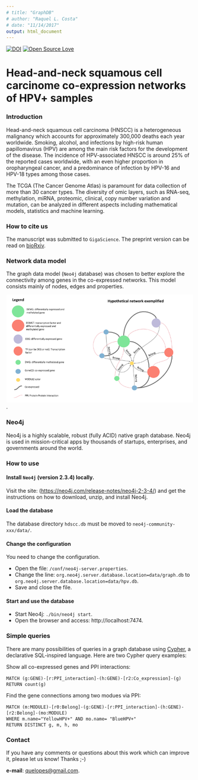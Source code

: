 ```yaml
---
# title: "GraphDB"
# author: "Raquel L. Costa"
# date: "11/14/2017"
output: html_document
---
```


[![DOI](https://zenodo.org/badge/76561830.svg)](http://dx.doi.org/10.1101/236133)
[![Open Source Love](https://badges.frapsoft.com/os/v3/open-source.png?v=103)](https://github.com/ellerbrock/open-source-badges/)
<div class='altmetric-embed' data-badge-type='donut' data-doi="10.1038/nature.2012.9872"></div>


# Head-and-neck squamous cell carcinome co-expression networks of HPV+ samples

### Introduction

Head-and-neck squamous cell carcinoma (HNSCC) is a heterogeneous malignancy which accounts for approximately 300,000 deaths each year worldwide. Smoking, alcohol, and infections by high-risk human papillomavirus (HPV) are among the main risk factors for the development of the disease. The incidence of HPV-associated HNSCC is around 25% of the reported cases worldwide, with an even higher proportion in oropharyngeal cancer, and a predominance of infection by HPV-16 and HPV-18 types among those cases. 

The TCGA (The Cancer Genome Atlas) is paramount for data collection of more than 30 cancer types. The diversity of omic layers, such as RNA-seq, methylation, miRNA, proteomic, clinical, copy number variation and mutation, can be analyzed in different aspects including mathematical models, statistics and machine learning. 

### How to cite us

The manuscript was submitted to `GigaScience`. The preprint version can be read on [bioRxiv](). 

### Network data model 

The graph data model (`Neo4j` database) was chosen to better explore the connectivity among genes in the co-expressed networks. This model consists mainly of nodes, edges and properties.  

![Figure 1: Data model representation with nodes and edges.](img/HPV-network.png).

### Neo4j

Neo4j is a highly scalable, robust (fully ACID) native graph database. Neo4j is used in mission-critical apps by thousands of startups, enterprises, and governments around the world.

### How to use

#### Install `Neo4j` (version 2.3.4) locally.

Visit the site: (https://neo4j.com/release-notes/neo4j-2-3-4/) and get the instructions on how to download, unzip, and install Neo4j.


#### Load the database

The database directory `hdscc.db` must be moved to `neo4j-community-xxx/data/`.

#### Change the configuration

You need to change the configuration. 

* Open the file: `/conf/neo4j-server.properties`.
* Change the line: `org.neo4j.server.database.location=data/graph.db` to `org.neo4j.server.database.location=data/hpv.db`.
* Save and close the file.

#### Start and use the database

* Start Neo4j: `./bin/neo4j start`. 
* Open the browser and access: http://localhost:7474.

### Simple queries

There are many possibilities of queries in a graph database using [Cypher](https://neo4j.com/developer/cypher-query-language/), a declarative SQL-inspired language. Here are two Cypher query examples:

Show all co-expressed genes and PPI interactions:

    MATCH (g:GENE)-[r:PPI_interaction]-(h:GENE)-[r2:Co_expression]-(g) 
    RETURN count(g)
    
Find the gene connections among two modues via PPI:

    MATCH (m:MODULE)-[r0:Belong]-(g:GENE)-[r:PPI_interaction]-(h:GENE)-[r2:Belong]-(mo:MODULE) 
    WHERE m.name="YellowHPV+" AND mo.name= "BlueHPV+" 
    RETURN DISTINCT g, m, h, mo
>
### Contact
If you have any comments or questions about this work which can improve it, please let us know! Thanks ;-)

**e-mail**: quelopes@gmail.com. 
<!-- Ask questions and please report any bug you find. -->
<!-- MATCH (m:MODULE)-[r0:Belong]-(g:GENE)-[r:PPI_interaction]-(h:GENE)-[r2:Co_expression]-(g) WHERE m.name="BlueHPV+" return g -->
<!-- MATCH (m:MODULE)-[r0:Belong]-(g:GENE)-[r:PPI_interaction]-(h:GENE)-[r2:Co_expression]-(g) WHERE m.name="YellowHPV+" return g -->
